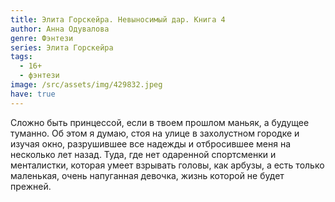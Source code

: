 ```yaml
---
title: Элита Горскейра. Невыносимый дар. Книга 4
author: Анна Одувалова
genre: Фэнтези
series: Элита Горскейра
tags:
  - 16+
  - фэнтези
image: /src/assets/img/429832.jpeg
have: true
---
```

Сложно быть принцессой, если в твоем прошлом маньяк, а будущее туманно. Об этом я думаю, стоя на улице в захолустном городке и изучая окно, разрушившее все надежды и отбросившее меня на несколько лет назад. Туда, где нет одаренной спортсменки и менталистки, которая умеет взрывать головы, как арбузы, а есть только маленькая, очень напуганная девочка, жизнь которой не будет прежней.
